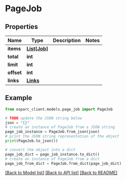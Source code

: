 # PageJob


## Properties

Name | Type | Description | Notes
------------ | ------------- | ------------- | -------------
**items** | [**List[Job]**](Job.md) |  | 
**total** | **int** |  | 
**limit** | **int** |  | 
**offset** | **int** |  | 
**links** | [**Links**](Links.md) |  | 

## Example

```python
from osparc_client.models.page_job import PageJob

# TODO update the JSON string below
json = "{}"
# create an instance of PageJob from a JSON string
page_job_instance = PageJob.from_json(json)
# print the JSON string representation of the object
print(PageJob.to_json())

# convert the object into a dict
page_job_dict = page_job_instance.to_dict()
# create an instance of PageJob from a dict
page_job_from_dict = PageJob.from_dict(page_job_dict)
```
[[Back to Model list]](../README.md#documentation-for-models) [[Back to API list]](../README.md#documentation-for-api-endpoints) [[Back to README]](../README.md)


